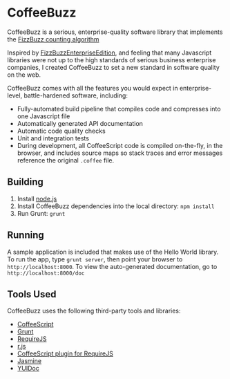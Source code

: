 # CoffeeBuzz

CoffeeBuzz is a serious, enterprise-quality software library that implements the [FizzBuzz counting algorithm](http://en.wikipedia.org/wiki/Fizz_buzz)

Inspired by [FizzBuzzEnterpriseEdition](https://github.com/EnterpriseQualityCoding/FizzBuzzEnterpriseEdition), and feeling that many Javascript libraries were not up to the high standards of serious business enterprise companies, I created CoffeeBuzz to set a new standard in software quality on the web.

CoffeeBuzz comes with all the features you would expect in enterprise-level, battle-hardened software, including:

* Fully-automated build pipeline that compiles code and compresses into one Javascript file
* Automatically generated API documentation
* Automatic code quality checks
* Unit and integration tests
* During development, all CoffeeScript code is compiled on-the-fly, in the browser, and includes source maps so stack traces and error messages reference the original `.coffee` file.

## Building

1. Install [node.js](http://nodejs.org/)
1. Install CoffeeBuzz dependencies into the local directory: ```npm install```
1. Run Grunt: ```grunt```

## Running

A sample application is included that makes use of the Hello World library. To run the app, type `grunt server`, then point your browser to `http://localhost:8000`. To view the auto-generated documentation, go to `http://localhost:8000/doc`

## Tools Used

CoffeeBuzz uses the following third-party tools and libraries:

* [CoffeeScript](http://coffeescript.org/)
* [Grunt](http://gruntjs.com/)
* [RequireJS](http://requirejs.org/)
* [r.js](http://requirejs.org/docs/optimization.html)
* [CoffeeScript plugin for RequireJS](https://github.com/requirejs/require-cs)
* [Jasmine](http://jasmine.github.io/)
* [YUIDoc](http://yui.github.io/yuidoc/)
